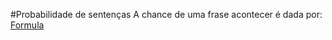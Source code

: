 #Probabilidade de sentenças
A chance de uma frase acontecer é dada por:
[Formula](https://github.com/fultramari/Gerenciamento-e-interoperabilidade-de-Redes/issues/2#issue-2411537885)


